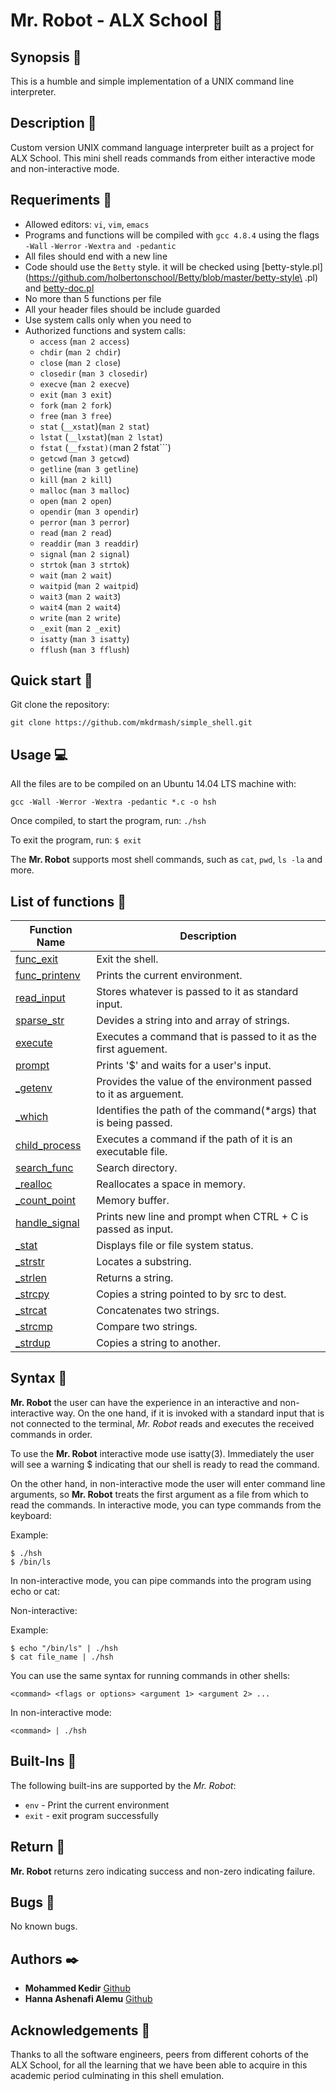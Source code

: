 # Mr. Robot - ALX School :robot:


## Synopsis :thought_balloon:
This is a humble and simple implementation of a UNIX command line interpreter.

## Description :speech_balloon:
Custom version UNIX command language interpreter built as a project for ALX School. This mini shell reads commands from either interactive  mode and non-interactive mode.


## Requeriments :bookmark_tabs:

* Allowed editors: ```vi```, ```vim```, ```emacs```
* Programs and functions will be compiled with ```gcc 4.8.4``` using the flags ```-Wall``` ```-Werror``` ```-Wextra``` ```and -pedantic```
* All files should end with a new line
* Code should use the ```Betty``` style. it will be checked using [betty-style.pl](https://github.com/holbertonschool/Betty/blob/master/betty-style\
.pl) and [betty-doc.pl](https://github.com/holbertonschool/Betty/blob/master/betty-doc.pl)
* No more than 5 functions per file
* All your header files should be include guarded
* Use system calls only when you need to
* Authorized functions and system calls:
  * ```access``` (```man 2 access```)
  * ```chdir``` (```man 2 chdir```)
  * ```close``` (```man 2 close```)
  * ```closedir``` (```man 3 closedir```)
  * ```execve``` (```man 2 execve```)
  * ```exit``` (```man 3 exit```)
  * ```fork``` (```man 2 fork```)
  * ```free``` (```man 3 free```)
  * ```stat``` (```__xstat```)(```man 2 stat```)
  * ```lstat``` (```__lxstat```)(```man 2 lstat```)
  * ```fstat``` (```__fxstat)(```man 2 fstat```)
  * ```getcwd``` (```man 3 getcwd```)
  * ```getline``` (```man 3 getline```)
  * ```kill``` (```man 2 kill```)
  * ```malloc``` (```man 3 malloc```)
  * ```open``` (```man 2 open```)
  * ```opendir``` (```man 3 opendir```)
  * ```perror``` (```man 3 perror```)
  * ```read``` (```man 2 read```)
  * ```readdir``` (```man 3 readdir```)
  * ```signal``` (```man 2 signal```)
  * ```strtok``` (```man 3 strtok```)
  * ```wait``` (```man 2 wait```)
  * ```waitpid``` (```man 2 waitpid```)
  * ```wait3``` (```man 2 wait3```)
  * ```wait4``` (```man 2 wait4```)
  * ```write``` (```man 2 write```)
  * ```_exit``` (```man 2 _exit```)
  * ```isatty``` (```man 3 isatty```)
  * ```fflush``` (```man 3 fflush```)

## Quick start :runner:
Git clone the repository:

```
git clone https://github.com/mkdrmash/simple_shell.git 
```

## Usage :computer:
All the files are to be compiled on an Ubuntu 14.04 LTS machine with:
```
gcc -Wall -Werror -Wextra -pedantic *.c -o hsh
```

Once compiled, to start the program, run:
```./hsh```
  
To exit the program, run:
```$ exit```
  
The **Mr. Robot** supports most shell commands, such as ```cat```, ```pwd```, ```ls -la``` and more.


## List of functions :page_facing_up:

| Function Name | Description |
|---------------- | -----------|
|[func_exit](https://github.com/mkdrmash/simple_shell/blob/master/built-ins.c)    | Exit the shell.|
|[func_printenv](https://github.com/mkdrmash/simple_shell/blob/master/built-ins.c) | Prints the current environment.|
|[read_input](https://github.com/mkdrmash/simple_shell/blob/master/loop_functions.c) | Stores whatever is passed to it as standard input. |
|[sparse_str](https://github.com/mkdrmash/simple_shell/blob/master/loop_functions.c) | Devides a string into and array of strings. |
|[execute](https://github.com/mkdrmash/simple_shell/blob/master/loop_functions.c) | Executes a command that is passed to it as the first aguement. |
|[prompt](https://github.com/mkdrmash/simple_shell/blob/master/loop_functions.c) | Prints '$' and waits for a user's input. |
|[_getenv](https://github.com/mkdrmash/simple_shell/blob/master/loop_sub_functions.c) | Provides the value of the environment passed to it as arguement. |
|[_which](https://github.com/mkdrmash/simple_shell/blob/master/loop_sub_functions.c) | Identifies the path of the command(\*args) that is being passed. |
|[child_process](https://github.com/mkdrmash/simple_shell/blob/master/loop_sub_functions.c) | Executes a command if the path of it is an executable file. |
|[search_func](https://github.com/mkdrmash/simple_shell/blob/master/loop_sub_functions.c) | Search directory. |
|[_realloc](https://github.com/mkdrmash/simple_shell/blob/master/memory.c) | Reallocates a space in memory. |
|[_count_point](https://github.com/mkdrmash/simple_shell/blob/master/memory.c) | Memory buffer. |
|[handle_signal](https://github.com/mkdrmash/simple_shell/blob/master/signals.c) | Prints new line and prompt when CTRL + C is passed as input. |
|[_stat](https://github.com/mkdrmash/simple_shell/blob/master/signals.c) | Displays file or file system status. |
|[_strstr](https://github.com/mkdrmash/simple_shell/blob/master/str_func.c) | Locates a substring. |
|[_strlen](https://github.com/mkdrmash/simple_shell/blob/master/str_func.c) | Returns a string. |
|[_strcpy](https://github.com/mkdrmash/simple_shell/blob/master/str_func.c) | Copies a string pointed to by src to dest. |
|[_strcat](https://github.com/mkdrmash/simple_shell/blob/master/str_func.c) | Concatenates two strings. |
|[_strcmp](https://github.com/mkdrmash/simple_shell/blob/master/str_func.c) | Compare two strings. |
|[_strdup](https://github.com/mkdrmash/simple_shell/blob/master/str_func_2.c) | Copies a string to another. |


## Syntax :notebook_with_decorative_cover:
**Mr. Robot** the user can have the experience in an interactive and non-interactive way. On the one hand, if it is invoked with a standard input that is not connected to the terminal, *Mr. Robot* reads and executes the received commands in order.

To use the **Mr. Robot** interactive mode use isatty(3). Immediately the user will see a warning $ indicating that our shell is ready to read the command.

On the other hand, in non-interactive mode the user will enter command line arguments, so **Mr. Robot** treats the first argument as a file from which to read the commands.
In interactive mode, you can type commands from the keyboard:

Example:
```
$ ./hsh
$ /bin/ls
```
In non-interactive mode, you can pipe commands into the program using echo or cat:

Non-interactive:

Example:
```
$ echo "/bin/ls" | ./hsh
$ cat file_name | ./hsh
```

You can use the same syntax for running commands in other shells:
```
<command> <flags or options> <argument 1> <argument 2> ...
```

In non-interactive mode:
```
<command> | ./hsh
```

## Built-Ins  :hammer:
The following built-ins are supported by the *Mr. Robot*:
  
+ ```env``` - Print the current environment
+ ```exit``` - exit program successfully

## Return :clap:

**Mr. Robot** returns zero indicating success and non-zero indicating failure.

## Bugs :loudspeaker:
No known bugs.

## Authors :black_nib:
* **Mohammed Kedir** [Github](https://github.com/mkdrmash)
* **Hanna Ashenafi Alemu** [Github](https://github.com/hannaalfi)

## Acknowledgements :pray:
Thanks to all the software engineers, peers from different cohorts of the ALX School, for all the learning that we have been able to acquire in this academic period culminating in this shell emulation.